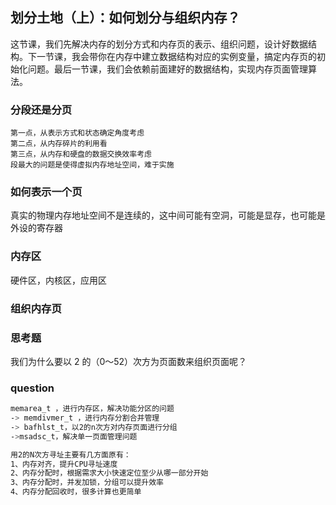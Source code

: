 ## 划分土地（上）：如何划分与组织内存？

这节课，我们先解决内存的划分方式和内存页的表示、组织问题，设计好数据结构。下一节课，我会带你在内存中建立数据结构对应的实例变量，搞定内存页的初始化问题。最后一节课，我们会依赖前面建好的数据结构，实现内存页面管理算法。

### 分段还是分页

    第一点，从表示方式和状态确定角度考虑
    第二点，从内存碎片的利用看
    第三点，从内存和硬盘的数据交换效率考虑
    段最大的问题是使得虚拟内存地址空间，难于实施

### 如何表示一个页

真实的物理内存地址空间不是连续的，这中间可能有空洞，可能是显存，也可能是外设的寄存器

### 内存区

硬件区，内核区，应用区

### 组织内存页

### 思考题

我们为什么要以 2 的（0～52）次方为页面数来组织页面呢？

### question

```sh
memarea_t ，进行内存区，解决功能分区的问题
-> memdivmer_t ，进行内存分割合并管理
-> bafhlst_t，以2的n次方对内存页面进行分组
->msadsc_t，解决单一页面管理问题

用2的N次方寻址主要有几方面原有：
1、内存对齐，提升CPU寻址速度
2、内存分配时，根据需求大小快速定位至少从哪一部分开始
3、内存分配时，并发加锁，分组可以提升效率
4、内存分配回收时，很多计算也更简单
```